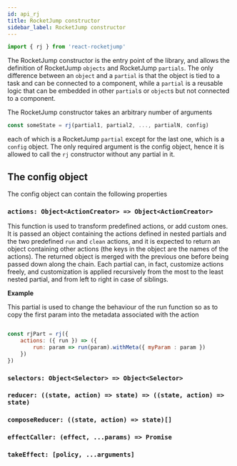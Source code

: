 ```yaml
---
id: api_rj
title: RocketJump constructor
sidebar_label: RocketJump constructor
---
```


```js
import { rj } from 'react-rocketjump'
```

The RocketJump constructor is the entry point of the library, and allows the definition of RocketJump `objects` and RocketJump `partials`. The only difference between an `object` and a `partial` is that the object is tied to a task and can be connected to a component, while a `partial` is a reusable logic that can be embedded in other `partial`s or `object`s but not connected to a component.

The RocketJump constructor takes an arbitrary number of arguments

```js
const someState = rj(partial1, partial2, ..., partialN, config)
```

each of which is a RocketJump `partial` except for the last one, which is a `config` object. The only required argument is the config object, hence it is allowed to call the `rj` constructor without any partial in it.

## The config object
The config object can contain the following properties

### `actions: Object<ActionCreator> => Object<ActionCreator>`
This function is used to transform predefined actions, or add custom ones. It is passed an object containing the actions defined in nested partials and the two predefined `run` and `clean` actions, and it is expected to return an object containing other actions (the keys in the object are the names of the actions). The returned object is merged with the previous one before being passed down along the chain. Each partial can, in fact, customize actions freely, and customization is applied recursively from the most to the least nested partial, and from left to right in case of siblings.

__Example__

This partial is used to change the behaviour of the run function so as to copy the first param into the metadata associated with the action

```js

const rjPart = rj({
    actions: ({ run }) => ({
        run: param => run(param).withMeta({ myParam : param })
    })
})
```

### `selectors: Object<Selector> => Object<Selector>`

### `reducer: ((state, action) => state) => ((state, action) => state)`

### `composeReducer: ((state, action) => state)[]`

### `effectCaller: (effect, ...params) => Promise`

### `takeEffect: [policy, ...arguments]`



